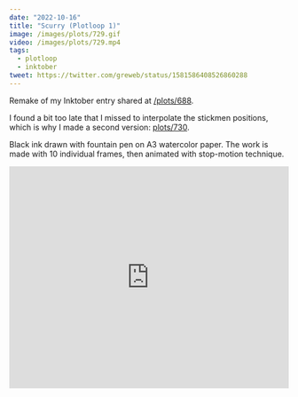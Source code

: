```yaml
---
date: "2022-10-16"
title: "Scurry (Plotloop 1)"
image: /images/plots/729.gif
video: /images/plots/729.mp4
tags:
  - plotloop
  - inktober
tweet: https://twitter.com/greweb/status/1581586408526860288
---
```


Remake of my Inktober entry shared at [/plots/688](/plots/688).

I found a bit too late that I missed to interpolate the stickmen positions, which is why I made a second version: [plots/730](/plots/730).

Black ink drawn with fountain pen on A3 watercolor paper. The work is made with 10 individual frames, then animated with stop-motion technique.

<iframe width="100%" height="400" src="https://www.youtube.com/embed/giTJ0LvVO6o" title="YouTube video player" frameborder="0" allow="accelerometer; autoplay; clipboard-write; encrypted-media; gyroscope; picture-in-picture" allowfullscreen></iframe>
